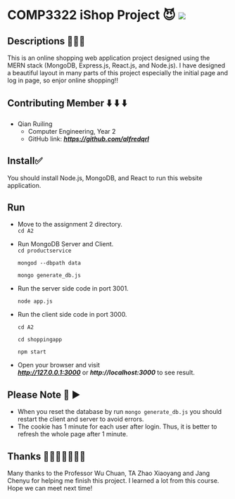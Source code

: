 # COMP3322 iShop Project 😈 ![](https://img.shields.io/badge/COMP3322-iShop-green)

## Descriptions 📢📢📢
This is an online shopping web application project designed using the MERN stack (MongoDB, Express.js, React.js, and Node.js). I have designed a beautiful layout in many parts of this project especially the initial page and log in page, so enjor online shopping!!

## Contributing Member ⬇️ ⬇️ ⬇️
- Qian Ruiling 
  - Computer Engineering, Year 2
  - GitHub link: ***https://github.com/alfredqrl***

## Install✅
You should install Node.js, MongoDB, and React to run this website application.

## Run
- Move to the assignment 2 directory.   
``
cd A2
``
- Run MongoDB Server and Client.  
``
cd productservice
``

  ``
  mongod --dbpath data
  ``  

  ``
  mongo generate_db.js
  ``
- Run the server side code in port 3001.

  ``node app.js``
- Run the client side code in port 3000.

  ``cd A2``  

  ``cd shoppingapp``

  ``npm start``
- Open your browser and visit  
***http://127.0.0.1:3000*** or ***http://localhost:3000***
to see result.

## Please Note  💭 ▶️
- When you reset the database by run `mongo generate_db.js` you should restart the client and server to avoid errors.
- The cookie has 1 minute for each user after login. Thus, it is better to refresh the whole page after 1 minute.

## Thanks 🔻🔻🔻🔻🔻🔻🔻
Many thanks to the Professor Wu Chuan, TA Zhao Xiaoyang and Jang Chenyu for helping me finish this project. I learned a lot from this course. Hope we can meet next time!
